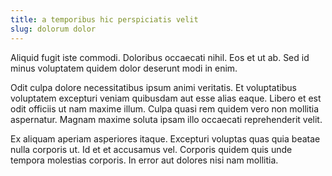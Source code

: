 ```yaml
---
title: a temporibus hic perspiciatis velit
slug: dolorum dolor
---
```


Aliquid fugit iste commodi. Doloribus occaecati nihil. Eos et ut ab. Sed id minus voluptatem quidem dolor deserunt modi in enim.

Odit culpa dolore necessitatibus ipsum animi veritatis. Et voluptatibus voluptatem excepturi veniam quibusdam aut esse alias eaque. Libero et est odit officiis ut nam maxime illum. Culpa quasi rem quidem vero non mollitia aspernatur. Magnam maxime soluta ipsam illo occaecati reprehenderit velit.

Ex aliquam aperiam asperiores itaque. Excepturi voluptas quas quia beatae nulla corporis ut. Id et et accusamus vel. Corporis quidem quis unde tempora molestias corporis. In error aut dolores nisi nam mollitia.
